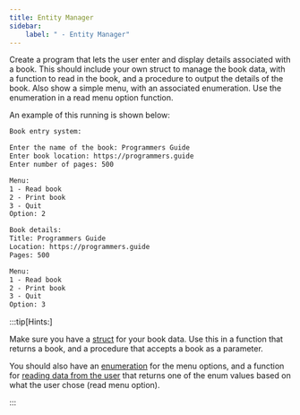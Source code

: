 ```yaml
---
title: Entity Manager
sidebar:
    label: " - Entity Manager"
---
```


Create a program that lets the user enter and display details associated with a book. This should include your own struct to manage the book data, with a function to read in the book, and a procedure to output the details of the book. Also show a simple menu, with an associated enumeration. Use the enumeration in a read menu option function.

An example of this running is shown below:

```txt
Book entry system:

Enter the name of the book: Programmers Guide
Enter book location: https://programmers.guide
Enter number of pages: 500

Menu:
1 - Read book
2 - Print book
3 - Quit
Option: 2

Book details:
Title: Programmers Guide
Location: https://programmers.guide
Pages: 500

Menu:
1 - Read book
2 - Print book
3 - Quit
Option: 3
```

:::tip[Hints:]

Make sure you have a [struct](/book/part-2-organised-code/3-structuring-data/2-trailside/03-01-struct) for your book data. Use this in a function that returns a book, and a procedure that accepts a book as a parameter.

You should also have an [enumeration](/book/part-2-organised-code/3-structuring-data/2-trailside/03-02-enum) for the menu options, and a function for [reading data from the user](/book/part-2-organised-code/3-structuring-data/1-tour/0-1-explore-enums/#reading-data-from-the-user) that returns one of the enum values based on what the user chose (read menu option).

:::
